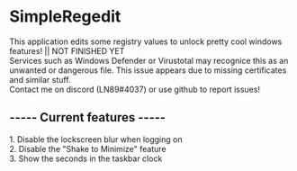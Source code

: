 <h1>SimpleRegedit</h1>
This application edits some registry values to unlock pretty cool windows features! || NOT FINISHED YET <br/>
Services such as Windows Defender or Virustotal may recognice this as an unwanted or dangerous file. This issue appears due to missing certificates and similar stuff.<br/>
Contact me on discord (LN89#4037) or use github to report issues!<br/>
<h2>----- Current features -----</h2>
1. Disable the lockscreen blur when logging on<br/>
2. Disable the "Shake to Minimize" feature<br/>
3. Show the seconds in the taskbar clock<br/>